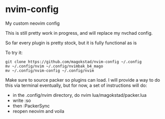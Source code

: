 # nvim-config

My custom neovim config

This is still pretty work in progress, 
and will replace my nvchad config.

So far every plugin is pretty stock, 
but it is fully functional as is

To try it: 
```
git clone https://github.com/magokstad/nvim-config ~/.config
mv ~/.config/nvim ~/.config/nvimbak_b4_mago
mv ~/.config/nvim-config ~/.config/nvim
```

Make sure to source packer so plugins can load.
I will provide a way to do this via terminal eventually, 
but for now, a set of instructions will do:

- in the .config/nvim directory, do nvim lua/magokstad/packer.lua
- write :so
- then :PackerSync
- reopen neovim and voila
